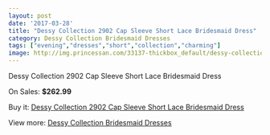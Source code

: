 ```yaml
---
layout: post
date: '2017-03-28'
title: "Dessy Collection 2902 Cap Sleeve Short Lace Bridesmaid Dress"
category: Dessy Collection Bridesmaid Dresses
tags: ["evening","dresses","short","collection","charming"]
image: http://img.princessan.com/33137-thickbox_default/dessy-collection-2902-cap-sleeve-short-lace-bridesmaid-dress.jpg
---
```

Dessy Collection 2902 Cap Sleeve Short Lace Bridesmaid Dress

On Sales: **$262.99**
<a href="https://www.princessan.com/en/15351-dessy-collection-2902-cap-sleeve-short-lace-bridesmaid-dress.html"><amp-img layout="responsive" width="600" height="600" src="//img.princessan.com/33137-thickbox_default/dessy-collection-2902-cap-sleeve-short-lace-bridesmaid-dress.jpg" alt="Dessy Collection 2902 Cap Sleeve Short Lace Bridesmaid Dress 0" /></a>
<a href="https://www.princessan.com/en/15351-dessy-collection-2902-cap-sleeve-short-lace-bridesmaid-dress.html"><amp-img layout="responsive" width="600" height="600" src="//img.princessan.com/33138-thickbox_default/dessy-collection-2902-cap-sleeve-short-lace-bridesmaid-dress.jpg" alt="Dessy Collection 2902 Cap Sleeve Short Lace Bridesmaid Dress 1" /></a>

Buy it: [Dessy Collection 2902 Cap Sleeve Short Lace Bridesmaid Dress](https://www.princessan.com/en/15351-dessy-collection-2902-cap-sleeve-short-lace-bridesmaid-dress.html "Dessy Collection 2902 Cap Sleeve Short Lace Bridesmaid Dress")

View more: [Dessy Collection Bridesmaid Dresses](https://www.princessan.com/en/111- "Dessy Collection Bridesmaid Dresses")